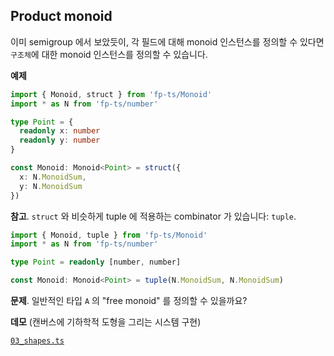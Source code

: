 ## Product monoid

이미 semigroup 에서 보았듯이, 각 필드에 대해 monoid 인스턴스를 정의할 수 있다면 `구조체`에 대한 monoid 인스턴스를 정의할 수 있습니다.

**예제**

```typescript
import { Monoid, struct } from 'fp-ts/Monoid'
import * as N from 'fp-ts/number'

type Point = {
  readonly x: number
  readonly y: number
}

const Monoid: Monoid<Point> = struct({
  x: N.MonoidSum,
  y: N.MonoidSum
})
```

**참고**. `struct` 와 비슷하게 tuple 에 적용하는 combinator 가 있습니다: `tuple`.

```typescript
import { Monoid, tuple } from 'fp-ts/Monoid'
import * as N from 'fp-ts/number'

type Point = readonly [number, number]

const Monoid: Monoid<Point> = tuple(N.MonoidSum, N.MonoidSum)
```

**문제**. 일반적인 타입 `A` 의 "free monoid" 를 정의할 수 있을까요?

**데모** (캔버스에 기하학적 도형을 그리는 시스템 구현)

[`03_shapes.ts`](../03_shapes.ts)
